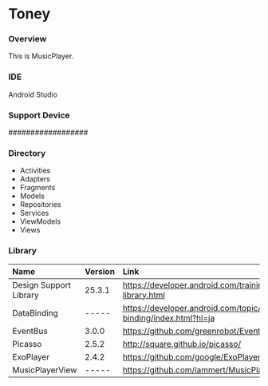 # Toney

### Overview
This is MusicPlayer.

### IDE
Android Studio

### Support Device
##################

### Directory
* Activities
* Adapters
* Fragments
* Models
* Repositories
* Services
* ViewModels
* Views

### Library
| Name | Version | Link |
|:-----------|:------------|:------------|
| Design Support Library | 25.3.1 | https://developer.android.com/training/material/design-library.html |
| DataBinding     | ----- | https://developer.android.com/topic/libraries/data-binding/index.html?hl=ja |
| EventBus        | 3.0.0 | https://github.com/greenrobot/EventBus     |
| Picasso         | 2.5.2 | http://square.github.io/picasso/           |
| ExoPlayer       | 2.4.2 | https://github.com/google/ExoPlayer        |
| MusicPlayerView | ----- | https://github.com/iammert/MusicPlayerView |
